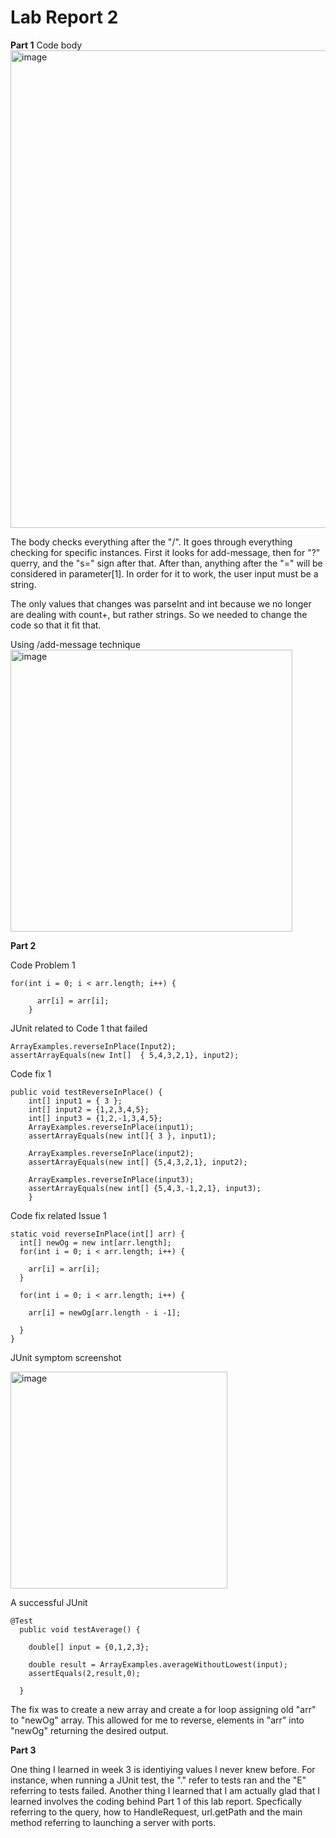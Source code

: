 # Lab Report 2

**Part 1**
Code body
<img width="764" alt="image" src="https://user-images.githubusercontent.com/122576152/215393511-c6c89459-3726-4f05-97fc-4ebffddfb731.png">

The body checks everything after the "/". It goes through everything checking for specific instances. First it looks for add-message, then for "?"
querry, and the "s=" sign after that. After than, anything after the "=" will be considered in parameter[1]. In order for it to work, the user input 
must be a string. 

The only values that changes was parseInt and int because we no longer are dealing with count+, but rather strings. So we needed to change the code so 
that it fit that. 

Using /add-message technique
<img width="451" alt="image" src="https://user-images.githubusercontent.com/122576152/215393544-539092c3-ca93-4d11-8c9f-cfebdd58fa18.png">

**Part 2**

Code Problem 1
```
for(int i = 0; i < arr.length; i++) {

      arr[i] = arr[i]; 
    }
```
JUnit related to Code 1 that failed 
```
ArrayExamples.reverseInPlace(Input2);
assertArrayEquals(new Int[]  { 5,4,3,2,1}, input2);
```
Code fix 1
```
public void testReverseInPlace() {
    int[] input1 = { 3 };
    int[] input2 = {1,2,3,4,5};
    int[] input3 = {1,2,-1,3,4,5};
    ArrayExamples.reverseInPlace(input1);
    assertArrayEquals(new int[]{ 3 }, input1);

    ArrayExamples.reverseInPlace(input2);
    assertArrayEquals(new int[] {5,4,3,2,1}, input2);

    ArrayExamples.reverseInPlace(input3);
    assertArrayEquals(new int[] {5,4,3,-1,2,1}, input3);
	}
  ```
  Code fix related Issue 1
  
  ```
  static void reverseInPlace(int[] arr) {
    int[] newOg = new int[arr.length];
    for(int i = 0; i < arr.length; i++) {

      arr[i] = arr[i]; 
    }

    for(int i = 0; i < arr.length; i++) {

      arr[i] = newOg[arr.length - i -1]; 

    }
  } 
```
JUnit symptom screenshot

<img width="347" alt="image" src="https://user-images.githubusercontent.com/122576152/215402183-18f70834-b1e9-4c43-a919-f00523e9a524.png">

A successful JUnit

```
@Test
  public void testAverage() {

    double[] input = {0,1,2,3};

    double result = ArrayExamples.averageWithoutLowest(input);
    assertEquals(2,result,0);

  }
```

The fix was to create a new array and create a for loop assigning old "arr" to "newOg" array. This allowed for me to reverse, elements in 
"arr" into "newOg" returning the desired output. 



**Part 3**

One thing I learned in week 3 is identiying values I never knew before. For instance, when running a JUnit test, the "." refer to tests ran 
and the "E" referring to tests failed. Another thing I learned that I am actually glad that I learned involves the coding behind Part 1 of this lab report. 
Specfically referring to the query, how to HandleRequest, url.getPath and the main method referring to launching a server with ports. 
